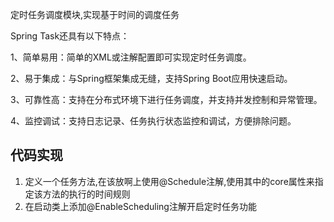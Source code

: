 定时任务调度模块,实现基于时间的调度任务

Spring Task还具有以下特点：

1、简单易用：简单的XML或注解配置即可实现定时任务调度。

2、易于集成：与Spring框架集成无缝，支持Spring Boot应用快速启动。

3、可靠性高：支持在分布式环境下进行任务调度，并支持并发控制和异常管理。

4、监控调试：支持日志记录、任务执行状态监控和调试，方便排除问题。

## 代码实现
1. 定义一个任务方法,在该放啊上使用@Schedule注解,使用其中的core属性来指定该方法的执行的时间规则
2. 在启动类上添加@EnableScheduling注解开启定时任务功能